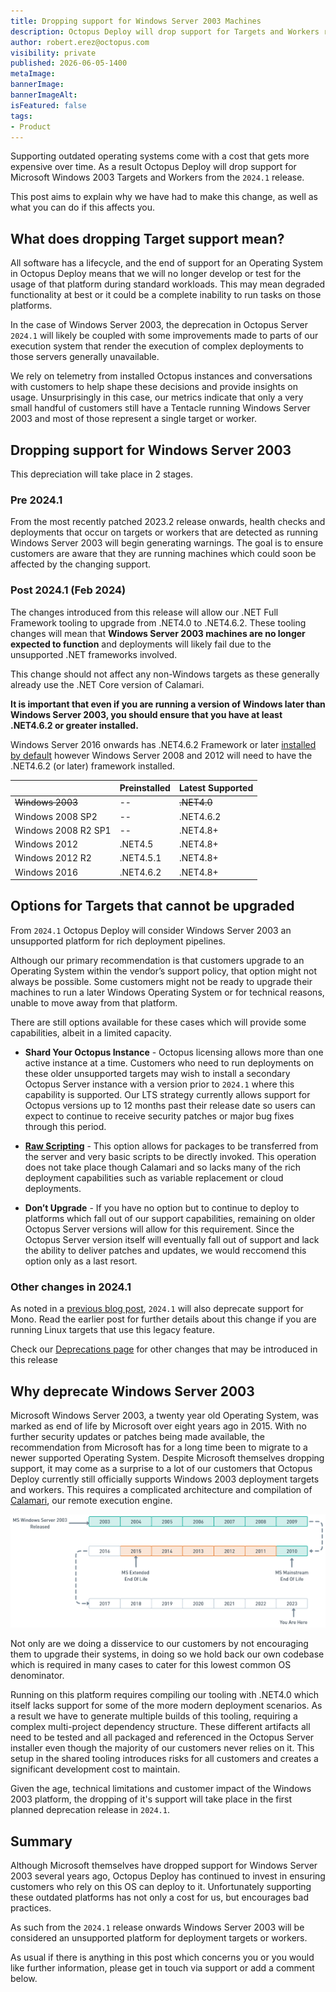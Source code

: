 ```yaml
---
title: Dropping support for Windows Server 2003 Machines
description: Octopus Deploy will drop support for Targets and Workers running Windows Server 2003 from the 2024.1 release
author: robert.erez@octopus.com
visibility: private
published: 2026-06-05-1400
metaImage: 
bannerImage: 
bannerImageAlt: 
isFeatured: false
tags: 
- Product
---
```


Supporting outdated operating systems come with a cost that gets more expensive over time. As a result Octopus Deploy will drop support for Microsoft Windows 2003 Targets and Workers from the `2024.1` release. 

This post aims to explain why we have had to make this change, as well as what you can do if this affects you.

## What does dropping Target support mean?                                                
All software has a lifecycle, and the end of support for an Operating System in Octopus Deploy means that we will no longer develop or test for the usage of that platform during standard workloads. This may mean degraded functionality at best or it could be a complete inability to run tasks on those platforms. 

In the case of Windows Server 2003, the deprecation in Octopus Server `2024.1` will likely be coupled with some improvements made to parts of our execution system that render the execution of complex deployments to those servers generally unavailable. 

We rely on telemetry from installed Octopus instances and conversations with  customers to help shape these decisions and provide insights on usage. Unsurprisingly in this case, our metrics indicate that only a very small handful of customers still have a Tentacle running Windows Server 2003 and most of those represent a single target or worker.

## Dropping support for Windows Server 2003 

This depreciation will take place in 2 stages. 

### Pre 2024.1
From the most recently patched 2023.2 release onwards, health checks and deployments that occur on targets or workers that are detected as running Windows Server 2003 will begin generating warnings. The goal is to ensure customers are aware that they are running machines which could soon be affected by the changing support. 

### Post 2024.1 (Feb 2024)
The changes introduced from this release will allow our .NET Full Framework tooling to upgrade from .NET4.0 to .NET4.6.2. These tooling changes will mean that **Windows Server 2003 machines are no longer expected to function** and deployments will likely fail due to the unsupported .NET frameworks involved. 

This change should not affect any non-Windows targets as these generally already use the .NET Core version of Calamari.

**It is important that even if you are running a version of Windows later than Windows Server 2003, you should ensure that you have at least .NET4.6.2 or greater installed.** 

Windows Server 2016 onwards has .NET4.6.2 Framework or later [installed by default](https://learn.microsoft.com/en-us/dotnet/framework/get-started/system-requirements) however Windows Server 2008 and 2012 will need to have the .NET4.6.2 (or later) framework installed. 

||Preinstalled|Latest Supported|
|---|---|---|
|~~Windows 2003~~| -- |~~.NET4.0~~|
|Windows 2008 SP2| -- |.NET4.6.2|
|Windows 2008  R2 SP1| -- |.NET4.8+|
|Windows 2012|.NET4.5|.NET4.8+|
|Windows 2012 R2|.NET4.5.1|.NET4.8+|
|Windows 2016|.NET4.6.2|.NET4.8+|

## Options for Targets that cannot be upgraded
From `2024.1` Octopus Deploy will consider Windows Server 2003 an unsupported platform for rich deployment pipelines.

Although our primary recommendation is that customers upgrade to an Operating System within the vendor’s support policy, that option might not always be possible. Some customers might not be ready to upgrade their machines to run a later Windows Operating System or for technical reasons, unable to move away from that platform. 

There are still options available for these cases which will provide some capabilities, albeit in a limited capacity.

* **Shard Your Octopus Instance** - Octopus licensing allows more than one active instance at a time. Customers who need to run deployments on these older unsupported targets may wish to install a secondary Octopus Server instance with a version prior to `2024.1` where this capability is supported. Our LTS strategy currently allows support for Octopus versions up to 12 months past their release date so users can expect to continue to receive security patches or major bug fixes through this period. 

* **[Raw Scripting](https://octopus.com/docs/deployments/custom-scripts/raw-scripting)** - This option allows for packages to be transferred from the server and very basic scripts to be directly invoked. This operation does not take place though Calamari and so lacks many of the rich deployment capabilities such as variable replacement or cloud deployments. 

* **Don’t Upgrade** - If you have no option but to continue to deploy to platforms which fall out of our support capabilities, remaining on older Octopus Server versions will allow for this requirement. Since the Octopus Server version itself will eventually fall out of support and lack the ability to deliver patches and updates, we would reccomend this option only as a last resort.

### Other changes in 2024.1
As noted in a [previous blog post](https://octopus.com/blog/deprecating-mono), `2024.1` will also deprecate support for Mono. Read the earlier post for further details about this change if you are running Linux targets that use this legacy feature.

Check our [Deprecations page](https://octopus.com/docs/deprecations) for other changes that may be introduced in this release

## Why deprecate Windows Server 2003
Microsoft Windows Server 2003, a twenty year old Operating System, was marked as end of life by Microsoft over eight years ago in 2015. With no further security updates or patches being made available, the recommendation from Microsoft has for a long time been to migrate to a newer supported Operating System. Despite Microsoft themselves dropping support, it may come as a surprise to a lot of our customers that Octopus Deploy currently still officially supports Windows 2003 deployment targets and workers. This requires a complicated  architecture and compilation of [Calamari](https://octopus.com/docs/octopus-rest-api/calamari), our remote execution engine. 

![Microsoft Windows 2003 Support Timeline](ms-win-2003-support-timeline.png)

Not only are we doing a disservice to our customers by not encouraging them to upgrade their systems, in doing so we hold back our own codebase which is required in many cases to cater for this lowest common OS denominator.

Running on this platform requires compiling our tooling with .NET4.0 which itself lacks support for some of the more modern deployment scenarios. As a result we have to generate multiple builds of this tooling, requiring a complex multi-project dependency structure. These different artifacts all need to be tested and all packaged and referenced in the Octopus Server installer even though the majority of our customers never relies on it. This setup in the shared tooling introduces risks for all customers and creates a significant development cost to maintain.

Given the age, technical limitations and customer impact of the Windows 2003 platform, the dropping of it's support will take place in the first planned deprecation release in `2024.1`.

## Summary
Although Microsoft themselves have dropped support for Windows Server 2003 several years ago, Octopus Deploy has continued to invest in ensuring customers who rely on this OS can deploy to it. Unfortunately supporting these outdated platforms has not only a cost for us, but encourages bad practices.

As such from the `2024.1` release onwards Windows Server 2003 will be considered an unsupported platform for deployment targets or workers.

As usual if there is anything in this post which concerns you or you would like further information, please get in touch via support or add a comment below.
